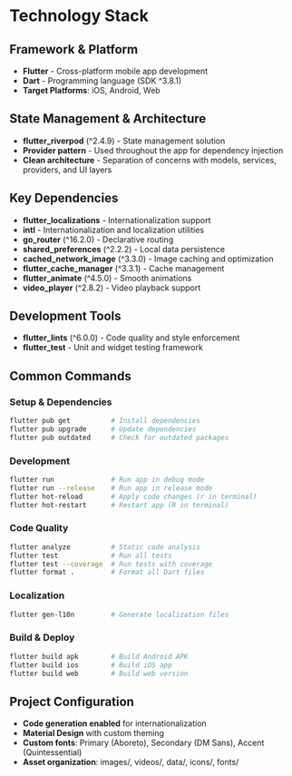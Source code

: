 # Technology Stack

## Framework & Platform
- **Flutter** - Cross-platform mobile app development
- **Dart** - Programming language (SDK ^3.8.1)
- **Target Platforms**: iOS, Android, Web

## State Management & Architecture
- **flutter_riverpod** (^2.4.9) - State management solution
- **Provider pattern** - Used throughout the app for dependency injection
- **Clean architecture** - Separation of concerns with models, services, providers, and UI layers

## Key Dependencies
- **flutter_localizations** - Internationalization support
- **intl** - Internationalization and localization utilities
- **go_router** (^16.2.0) - Declarative routing
- **shared_preferences** (^2.2.2) - Local data persistence
- **cached_network_image** (^3.3.0) - Image caching and optimization
- **flutter_cache_manager** (^3.3.1) - Cache management
- **flutter_animate** (^4.5.0) - Smooth animations
- **video_player** (^2.8.2) - Video playback support

## Development Tools
- **flutter_lints** (^6.0.0) - Code quality and style enforcement
- **flutter_test** - Unit and widget testing framework

## Common Commands

### Setup & Dependencies
```bash
flutter pub get          # Install dependencies
flutter pub upgrade      # Update dependencies
flutter pub outdated     # Check for outdated packages
```

### Development
```bash
flutter run              # Run app in debug mode
flutter run --release    # Run app in release mode
flutter hot-reload       # Apply code changes (r in terminal)
flutter hot-restart      # Restart app (R in terminal)
```

### Code Quality
```bash
flutter analyze          # Static code analysis
flutter test             # Run all tests
flutter test --coverage  # Run tests with coverage
flutter format .         # Format all Dart files
```

### Localization
```bash
flutter gen-l10n         # Generate localization files
```

### Build & Deploy
```bash
flutter build apk        # Build Android APK
flutter build ios        # Build iOS app
flutter build web        # Build web version
```

## Project Configuration
- **Code generation enabled** for internationalization
- **Material Design** with custom theming
- **Custom fonts**: Primary (Aboreto), Secondary (DM Sans), Accent (Quintessential)
- **Asset organization**: images/, videos/, data/, icons/, fonts/